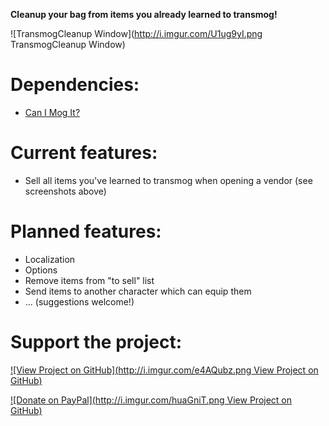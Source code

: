 **Cleanup your bag from items you already learned to transmog!**

![TransmogCleanup Window](http://i.imgur.com/U1ug9yI.png TransmogCleanup Window)

# Dependencies:
* [Can I Mog It?](mods.curse.com/addons/wow/can-i-mog-it)

# Current features:

* Sell all items you've learned to transmog when opening a vendor (see screenshots above)

# Planned features:

* Localization
* Options
* Remove items from "to sell" list
* Send items to another character which can equip them
* ... (suggestions welcome!)

# Support the project:
[![View Project on GitHub](http://i.imgur.com/e4AQubz.png View Project on GitHub)](https://github.com/elvador/TransmogCleanup)

[![Donate on PayPal](http://i.imgur.com/huaGniT.png View Project on GitHub)](https://www.paypal.com/cgi-bin/webscr?return=http%3A%2F%2Fwow.curseforge.com%2Faddons%2Ftransmogcleanup%2F&cn=Add+special+instructions+to+the+addon+author%28s%29&business=reysptools%40googlemail.com&bn=PP-DonationsBF%3Abtn_donateCC_LG.gif%3ANonHosted&cancel_return=http%3A%2F%2Fwow.curseforge.com%2Faddons%2Ftransmogcleanup%2F&lc=US&item_name=TransmogCleanup+%28from+CurseForge.com%29&cmd=_donations&rm=1&no_shipping=1&currency_code=USD)
